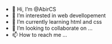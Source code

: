 - 👋 Hi, I’m @AbirCS
- 👀 I’m interested in web devellopement
- 🌱 I’m currently learning html and css
- 💞️ I’m looking to collaborate on ...
- 📫 How to reach me ...

<!---
AbirCS/AbirCS is a ✨ special ✨ repository because its `README.md` (this file) appears on your GitHub profile.
You can click the Preview link to take a look at your changes.
--->
